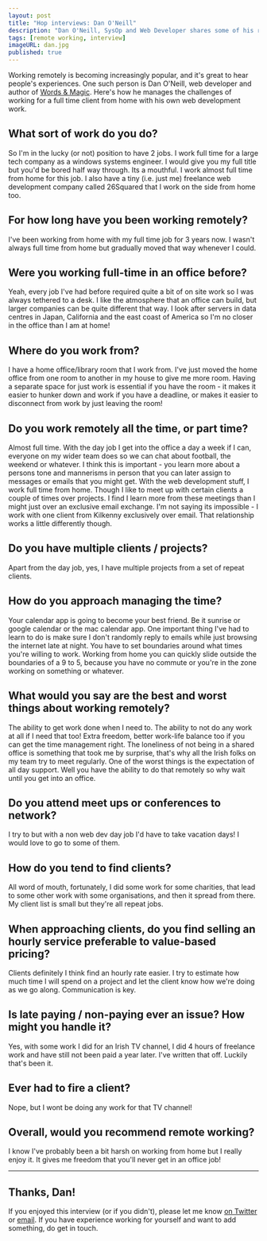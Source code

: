 ```yaml
---
layout: post
title: "Hop interviews: Dan O'Neill"
description: "Dan O'Neill, SysOp and Web Developer shares some of his remote working experiences."
tags: [remote working, interview]
imageURL: dan.jpg
published: true
---
```


Working remotely is becoming increasingly popular, and it's great to hear people's experiences. One such person is Dan O'Neill, web developer and author of [Words & Magic](http://wordsandmagic.com/). Here's how he manages the challenges of working for a full time client from home with his own web development work.

## What sort of work do you do?

So I'm in the lucky (or not) position to have 2 jobs. I work full time for a large tech company as a windows systems engineer. I would give you my full title but you'd be bored half way through. Its a mouthful. I work almost full time from home for this job. I also have a tiny (i.e. just me) freelance web development company called 26Squared that I work on the side from home too.

## For how long have you been working remotely?

I've been working from home with my full time job for 3 years now. I wasn't always full time from home but gradually moved that way whenever I could.

## Were you working full-time in an office before?

Yeah, every job I've had before required quite a bit of on site work so I was always tethered to a desk. I like the atmosphere that an office can build, but larger companies can be quite different that way. I look after servers in data centres in Japan, California and the east coast of America so I'm no closer in the office than I am at home!

## Where do you work from?

I have a home office/library room that I work from. I've just moved the home office from one room to another in my house to give me more room. Having a separate space for just work is essential if you have the room - it makes it easier to hunker down and work if you have a deadline, or makes it easier to disconnect from work by just leaving the room!

## Do you work remotely all the time, or part time?

Almost full time. With the day job I get into the office a day a week if I can, everyone on my wider team does so we can chat about football, the weekend or whatever. I think this is important - you learn more about a persons tone and mannerisms in person that you can later assign to messages or emails that you might get. With the web development stuff, I work full time from home. Though I like to meet up with certain clients a couple of times over projects. I find I learn more from these meetings than I might just over an exclusive email exchange. I'm not saying its impossible - I work with one client from Kilkenny exclusively over email. That relationship works a little differently though.

## Do you have multiple clients / projects?

Apart from the day job, yes, I have multiple projects from a set of repeat clients.

## How do you approach managing the time?

Your calendar app is going to become your best friend. Be it sunrise or google calendar or the mac calendar app. One important thing I've had to learn to do is make sure I don't randomly reply to emails while just browsing the internet late at night. You have to set boundaries around what times you're willing to work. Working from home you can quickly slide outside the boundaries of a 9 to 5, because you have no commute or you're in the zone working on something or whatever.

## What would you say are the best and worst things about working remotely?

The ability to get work done when I need to. The ability to not do any work at all if I need that too! Extra freedom, better work-life balance too if you can get the time management right. The loneliness of not being in a shared office is something that took me by surprise, that's why all the Irish folks on my team try to meet regularly. One of the worst things is the expectation of all day support. Well you have the ability to do that remotely so why wait until you get into an office.

## Do you attend meet ups or conferences to network?

I try to but with a non web dev day job I'd have to take vacation days! I would love to go to some of them.

## How do you tend to find clients?

All word of mouth, fortunately, I did some work for some charities, that lead to some other work with some organisations, and then it spread from there. My client list is small but they're all repeat jobs.

## When approaching clients, do you find selling an hourly service preferable to value-based pricing?

Clients definitely I think find an hourly rate easier. I try to estimate how much time I will spend on a project and let the client know how we're doing as we go along. Communication is key.

## Is late paying / non-paying ever an issue? How might you handle it?

Yes, with some work I did for an Irish TV channel, I did 4 hours of freelance work and have still not been paid a year later. I've written that off. Luckily that's been it.

## Ever had to fire a client?

Nope, but I wont be doing any work for that TV channel!

## Overall, would you recommend remote working?

I know I've probably been a bit harsh on working from home but I really enjoy it. It gives me freedom that you'll never get in an office job!

<hr>

## Thanks, Dan!

If you enjoyed this interview (or if you didn't), please let me know [on Twitter](http://twitter.com/donovanh) or [email](mailto:d@hop.ie). If you have experience working for yourself and want to add something, do get in touch.


